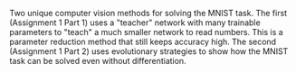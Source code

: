 Two unique computer vision methods for solving the MNIST task.  The first (Assignment 1 Part 1) uses a "teacher" network with many trainable parameters to "teach" a much smaller network to read numbers.  This is a parameter reduction method that still keeps accuracy high.  The second (Assignment 1 Part 2) uses evolutionary strategies to show how the MNIST task can be solved even without differentiation.
